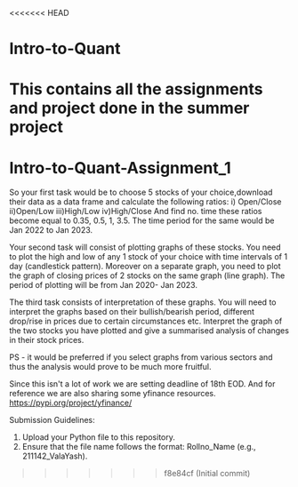 <<<<<<< HEAD
# Intro-to-Quant
This contains all the assignments and project done in the summer project
=======
# Intro-to-Quant-Assignment_1

So your first task would be to choose 5 stocks of your choice,download their data as a data frame and calculate the following ratios:
i) Open/Close
ii)Open/Low
iii)High/Low
iv)High/Close
And find no. time these ratios become equal to 0.35, 0.5, 1, 3.5. 
The time period for the same would be Jan 2022 to Jan 2023.

Your second task will consist of plotting graphs of these stocks. You need to plot the high and low of any 1 stock of your choice with time intervals of 1 day (candlestick pattern). Moreover on a separate graph, you need to plot the graph of closing prices of 2 stocks on the same graph (line graph). The period of plotting will be from Jan 2020- Jan 2023.

The third task consists of interpretation of these graphs. You will need to interpret the graphs based on their bullish/bearish period, different drop/rise in prices due to certain circumstances etc. Interpret the graph of the two stocks you have plotted and give a summarised analysis of changes in their stock prices.

PS - it would be preferred if you select graphs from various sectors and thus the analysis would prove to be much more fruitful.

Since this isn't a lot of work we are setting deadline of 18th EOD. And for reference we are also sharing some yfinance resources.
https://pypi.org/project/yfinance/

Submission Guidelines:

1) Upload your Python file to this repository.
2) Ensure that the file name follows the format: Rollno_Name (e.g., 211142_ValaYash).
>>>>>>> f8e84cf (Initial commit)
